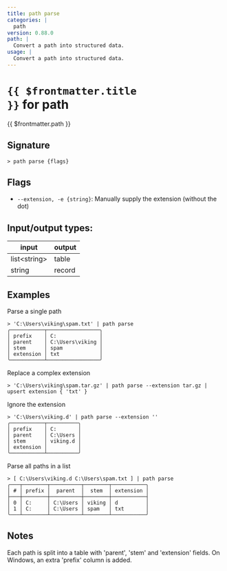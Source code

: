 ```yaml
---
title: path parse
categories: |
  path
version: 0.88.0
path: |
  Convert a path into structured data.
usage: |
  Convert a path into structured data.
---
```

<!-- This file is automatically generated. Please edit the command in https://github.com/nushell/nushell instead. -->

# <code>{{ $frontmatter.title }}</code> for path

<div class='command-title'>{{ $frontmatter.path }}</div>

## Signature

```> path parse {flags} ```

## Flags

 -  `--extension, -e {string}`: Manually supply the extension (without the dot)


## Input/output types:

| input        | output |
| ------------ | ------ |
| list\<string\> | table  |
| string       | record |
## Examples

Parse a single path
```nu
> 'C:\Users\viking\spam.txt' | path parse
╭───────────┬─────────────────╮
│ prefix    │ C:              │
│ parent    │ C:\Users\viking │
│ stem      │ spam            │
│ extension │ txt             │
╰───────────┴─────────────────╯
```

Replace a complex extension
```nu
> 'C:\Users\viking\spam.tar.gz' | path parse --extension tar.gz | upsert extension { 'txt' }

```

Ignore the extension
```nu
> 'C:\Users\viking.d' | path parse --extension ''
╭───────────┬──────────╮
│ prefix    │ C:       │
│ parent    │ C:\Users │
│ stem      │ viking.d │
│ extension │          │
╰───────────┴──────────╯
```

Parse all paths in a list
```nu
> [ C:\Users\viking.d C:\Users\spam.txt ] | path parse
╭───┬────────┬──────────┬────────┬───────────╮
│ # │ prefix │  parent  │  stem  │ extension │
├───┼────────┼──────────┼────────┼───────────┤
│ 0 │ C:     │ C:\Users │ viking │ d         │
│ 1 │ C:     │ C:\Users │ spam   │ txt       │
╰───┴────────┴──────────┴────────┴───────────╯

```

## Notes
Each path is split into a table with 'parent', 'stem' and 'extension' fields.
On Windows, an extra 'prefix' column is added.